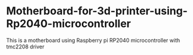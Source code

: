 # Motherboard-for-3d-printer-using-Rp2040-microcontroller
This is a motherboard using Raspberry pi RP2040 microcontroller with tmc2208 driver
